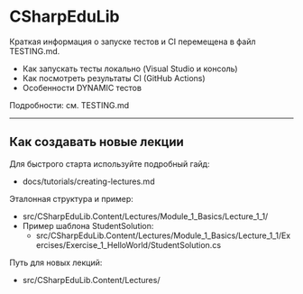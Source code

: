 # CSharpEduLib

Краткая информация о запуске тестов и CI перемещена в файл TESTING.md.

- Как запускать тесты локально (Visual Studio и консоль)
- Как посмотреть результаты CI (GitHub Actions)
- Особенности DYNAMIC тестов

Подробности: см. TESTING.md

---

## Как создавать новые лекции

Для быстрого старта используйте подробный гайд:
- docs/tutorials/creating-lectures.md

Эталонная структура и пример:
- src/CSharpEduLib.Content/Lectures/Module_1_Basics/Lecture_1_1/
- Пример шаблона StudentSolution:
  - src/CSharpEduLib.Content/Lectures/Module_1_Basics/Lecture_1_1/Exercises/Exercise_1_HelloWorld/StudentSolution.cs

Путь для новых лекций:
- src/CSharpEduLib.Content/Lectures/
